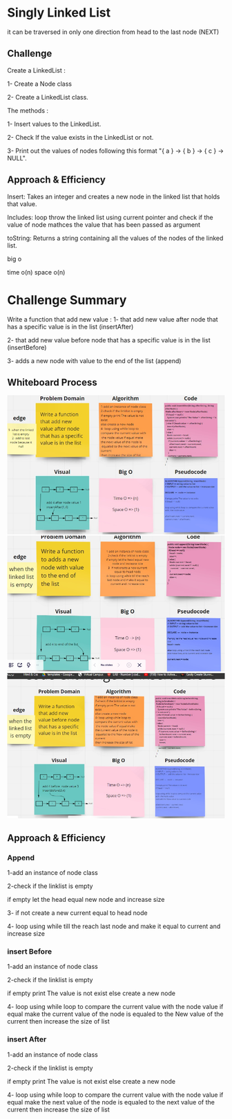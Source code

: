 # Singly Linked List
it can be traversed in only one direction from head to the last node (NEXT)

## Challenge

Create a LinkedList :

1- Create a Node class

2- Create a LinkedList class.

The methods :

1- Insert values to the LinkedList.

2- Check If the value exists in the LinkedList or not.

3- Print out the values of nodes following this format "{ a } -> { b } -> { c } -> NULL".

## Approach & Efficiency

Insert: Takes an integer and creates a new node in the linked list that holds that value.

Includes:  loop throw the linked list using current pointer and check if the value of node mathces the value that has been passed as argument

toString: Returns a string containing all the values of the nodes of the linked list.

big o

time o(n) space o(n)

<!-- Lab 6 -->

# Challenge Summary
Write a function that add new value :
1- that add new value after node that has a specific value is in the list (insertAfter)

2- that add new value before node that has a specific value is in the list (insertBefore)

3- adds a new node with value to the end of the list (append)

## Whiteboard Process
![append](After.jpg)
![insertBefore](Append.jpg)
![insertAfter](Before.jpg)

## Approach & Efficiency

### Append
1-add an instance of node class

2-check if the linklist is empty

if empty let the head equal new node and increase size

3- if not create a new current equal to head node

4- loop using while till the reach last node and make it equal to current and increase size

### insert Before

1-add an instance of node class

2-check if the linklist is empty

if empty print The value is not exist
else create a new node

4- loop using while loop to compare the current value with
 the node value if equal make the current value of the node is
 equaled to the New value of the current
then increase the size of list

### insert After

1-add an instance of node class

2-check if the linklist is empty

if empty print The value is not exist
else create a new node

4- loop using while loop to compare the current value with
 the node value if equal make the next value of the node is
 equaled to the next value of the current
then increase the size of list
